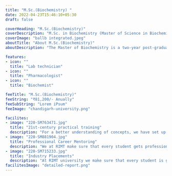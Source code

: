 ```yaml
---
title: "M.Sc.(Biochemistry) "
date: 2022-04-23T15:46:10+05:30
draft: false

coverHeading: "M.Sc.(Biochemistry)"
coverDescription: "M.Sc. in Biochemistry (Master of Science in Biochemistry) is a two-year full-time postgraduate degree programme that focuses on the study and application of numerous chemical operations and their analysis in living organisms, such as respirations and metabolism at the cellular or molecular level."
coverImage: "ballb integrated.jpeg"
aboutTitle: "About M.Sc.(Biochemistry)"
aboutDescription: "The Master of Biochemistry is a two-year post-graduate degree programme focused on obtaining a specialised practical understanding of many parts of chemistry and biology. The ever-expanding reach of technology has opened up new pathways in biochemistry, and this programme is devoted to investigating these cutting-edge trends. The Faculty of Applied Science offers students the most comprehensive learning experience possible, ensuring a thorough understanding of science and experimental processes in the field of biochemistry. The programme is research-based, so it helps students improve their investigative skills and their understanding of practical concepts. The curriculum is deliberately planned to offer students with a thorough understanding of relevant science subjects such as biology, chemistry, mathematics, and computer science."

features:
- icon: ""
  title: "Lab technician"
- icon: ""
  title: "Pharmacologist"
- icon: ""
  title: "Biochemist"

feeTitle: "M.Sc.(Biochemistry)"
feeString: "₹81,200/- Anually"
feeSubString: "Lorem iPsum"
feeImage: "chandigarh-university.png"

facilites:
- image: "220-SM763471.jpg"
  title: "21st-century practical training"
  description: "For a better understanding of concepts, we have set up advanced 21st-century tools equipped with advanced training methods so that students can learn every concept practically in a better way."
- image: "220-SM881904.jpg"
  title: "Professional Career Mentoring"
  description: "We at RIMT make sure that every student gets professional career mentoring from the industry experts to set career targets & for this we have created a career & placement cell too."
- image: "220-SM715233.jpg"
  title: "Industry Placements"
  description: "At RIMT university we make sure that every student is getting placed, each year more than 500 companies visit the campus of RIMT to hire our brightest of the talents"
facilitesImage: "detailed-report.png"
---
```


